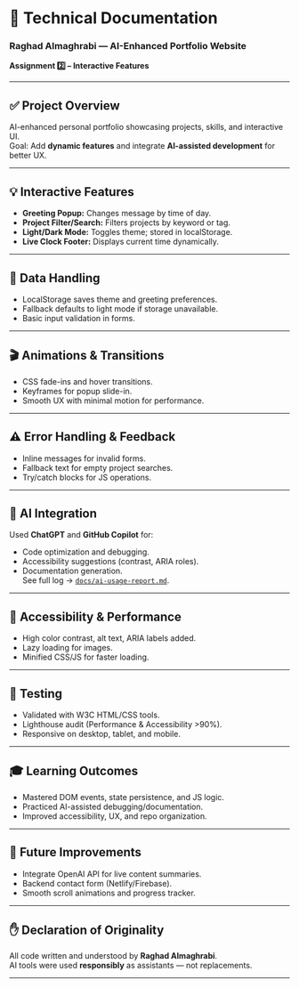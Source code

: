# 🧩 Technical Documentation
### Raghad Almaghrabi — AI-Enhanced Portfolio Website  
**Assignment 2️⃣ – Interactive Features**

---

## ✅ Project Overview
AI-enhanced personal portfolio showcasing projects, skills, and interactive UI.  
Goal: Add **dynamic features** and integrate **AI-assisted development** for better UX.


---

## 💡 Interactive Features
- **Greeting Popup:** Changes message by time of day.  
- **Project Filter/Search:** Filters projects by keyword or tag.  
- **Light/Dark Mode:** Toggles theme; stored in localStorage.  
- **Live Clock Footer:** Displays current time dynamically.  

---

## 💾 Data Handling
- LocalStorage saves theme and greeting preferences.  
- Fallback defaults to light mode if storage unavailable.  
- Basic input validation in forms.  

---

## 🎬 Animations & Transitions
- CSS fade-ins and hover transitions.  
- Keyframes for popup slide-in.  
- Smooth UX with minimal motion for performance.

---

## ⚠️ Error Handling & Feedback
- Inline messages for invalid forms.  
- Fallback text for empty project searches.  
- Try/catch blocks for JS operations.

---

## 🤖 AI Integration
Used **ChatGPT** and **GitHub Copilot** for:
- Code optimization and debugging.  
- Accessibility suggestions (contrast, ARIA roles).  
- Documentation generation.  
See full log → [`docs/ai-usage-report.md`](./ai-usage-report.md).

---

## 🧩 Accessibility & Performance
- High color contrast, alt text, ARIA labels added.  
- Lazy loading for images.  
- Minified CSS/JS for faster loading.

---

## 🧪 Testing
- Validated with W3C HTML/CSS tools.  
- Lighthouse audit (Performance & Accessibility >90%).  
- Responsive on desktop, tablet, and mobile.  

---

## 🎓 Learning Outcomes
- Mastered DOM events, state persistence, and JS logic.  
- Practiced AI-assisted debugging/documentation.  
- Improved accessibility, UX, and repo organization.  

---

## 🚀 Future Improvements
- Integrate OpenAI API for live content summaries.  
- Backend contact form (Netlify/Firebase).  
- Smooth scroll animations and progress tracker.  

---

## ✋ Declaration of Originality
All code written and understood by **Raghad Almaghrabi**.  
AI tools were used **responsibly** as assistants — not replacements.  

---
